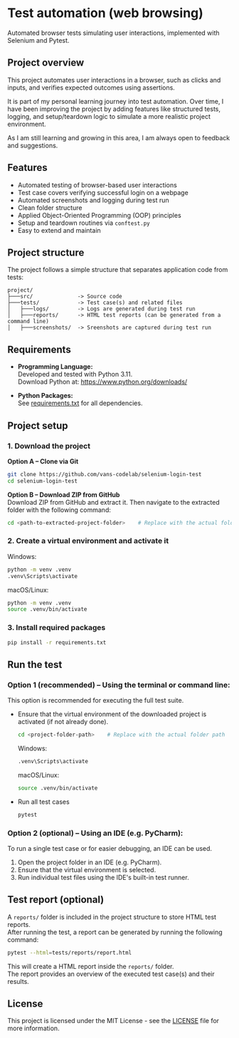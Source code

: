 # Test automation (web browsing)
Automated browser tests simulating user interactions, implemented with Selenium and Pytest.


## Project overview
This project automates user interactions in a browser, such as clicks and inputs, and verifies expected outcomes using assertions.

It is part of my personal learning journey into test automation. 
Over time, I have been improving the project by adding features like structured tests, logging, and setup/teardown logic to simulate a more realistic project environment.

As I am still learning and growing in this area, I am always open to feedback and suggestions.


## Features
- Automated testing of browser-based user interactions
- Test case covers verifying successful login on a webpage
- Automated screenshots and logging during test run
- Clean folder structure
- Applied Object-Oriented Programming (OOP) principles
- Setup and teardown routines via `conftest.py`
- Easy to extend and maintain


## Project structure
The project follows a simple structure that separates application code from tests:

```
project/
├───src/              -> Source code
├───tests/            -> Test case(s) and related files
│   ├───logs/         -> Logs are generated during test run
│   ├───reports/      -> HTML test reports (can be generated from a command line)
│   ├───screenshots/  -> Sreenshots are captured during test run

```


## Requirements
- **Programming Language:**  
  Developed and tested with Python 3.11.  
  Download Python at: https://www.python.org/downloads/  


- **Python Packages:**  
  See [requirements.txt](requirements.txt) for all dependencies.


## Project setup

### 1. Download the project

**Option A – Clone via Git**
```bash
git clone https://github.com/vans-codelab/selenium-login-test
cd selenium-login-test 
```

**Option B – Download ZIP from GitHub**  
Download ZIP from GitHub and extract it. Then navigate to the extracted folder with the following command:
```bash
cd <path-to-extracted-project-folder>    # Replace with the actual folder path
```

### 2. Create a virtual environment and activate it
Windows:
```bash
python -m venv .venv
.venv\Scripts\activate
```
macOS/Linux:
```bash
python -m venv .venv
source .venv/bin/activate
```

### 3. Install required packages
```bash
pip install -r requirements.txt
```

## Run the test
### Option 1 (recommended) – Using the terminal or command line:

This option is recommended for executing the full test suite.
- Ensure that the virtual environment of the downloaded project is activated (if not already done).
     ```bash
     cd <project-folder-path>    # Replace with the actual folder path
     ```
    Windows:
    ```bash 
    .venv\Scripts\activate
    ```
    macOS/Linux:
    ```bash
    source .venv/bin/activate
    ```

- Run all test cases
  ```bash
  pytest 
  ```


### Option 2 (optional) – Using an IDE (e.g. PyCharm):
To run a single test case or for easier debugging, an IDE can be used.  

1. Open the project folder in an IDE (e.g. PyCharm).
2. Ensure that the virtual environment is selected.
3. Run individual test files using the IDE's built-in test runner.


## Test report (optional)
A `reports/` folder is included in the project structure to store HTML test reports.  
After running the test, a report can be generated by running the following command:

```bash
pytest --html=tests/reports/report.html
```

This will create a HTML report inside the `reports/` folder.  
The report provides an overview of the executed test case(s) and their results.

## License
This project is licensed under the MIT License - see the [LICENSE](LICENSE) file for more information.
